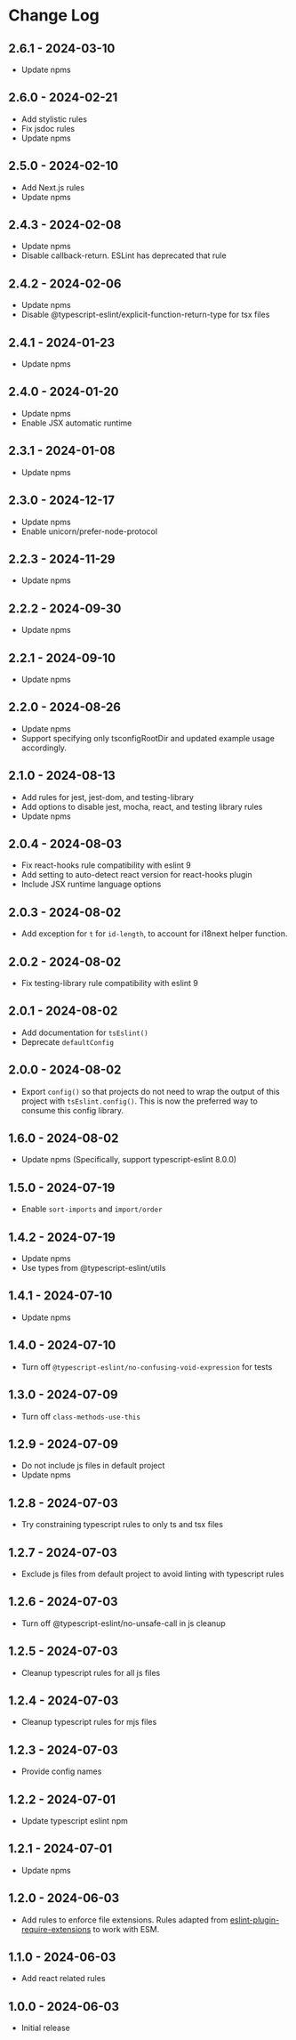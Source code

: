 # Change Log

## 2.6.1 - 2024-03-10

- Update npms

## 2.6.0 - 2024-02-21

- Add stylistic rules
- Fix jsdoc rules
- Update npms

## 2.5.0 - 2024-02-10

- Add Next.js rules
- Update npms

## 2.4.3 - 2024-02-08

- Update npms
- Disable callback-return. ESLint has deprecated that rule

## 2.4.2 - 2024-02-06

- Update npms
- Disable @typescript-eslint/explicit-function-return-type for tsx files

## 2.4.1 - 2024-01-23

- Update npms

## 2.4.0 - 2024-01-20

- Update npms
- Enable JSX automatic runtime

## 2.3.1 - 2024-01-08

- Update npms

## 2.3.0 - 2024-12-17

- Update npms
- Enable unicorn/prefer-node-protocol

## 2.2.3 - 2024-11-29

- Update npms

## 2.2.2 - 2024-09-30

- Update npms

## 2.2.1 - 2024-09-10

- Update npms

## 2.2.0 - 2024-08-26

- Update npms
- Support specifying only tsconfigRootDir and updated example usage accordingly.

## 2.1.0 - 2024-08-13

- Add rules for jest, jest-dom, and testing-library
- Add options to disable jest, mocha, react, and testing library rules
- Update npms

## 2.0.4 - 2024-08-03

- Fix react-hooks rule compatibility with eslint 9
- Add setting to auto-detect react version for react-hooks plugin
- Include JSX runtime language options

## 2.0.3 - 2024-08-02

- Add exception for `t` for `id-length`, to account for i18next helper function.

## 2.0.2 - 2024-08-02

- Fix testing-library rule compatibility with eslint 9

## 2.0.1 - 2024-08-02

- Add documentation for `tsEslint()`
- Deprecate `defaultConfig`

## 2.0.0 - 2024-08-02

- Export `config()` so that projects do not need to wrap the output of this project with `tsEslint.config()`. This is now the preferred way to consume this config library.

## 1.6.0 - 2024-08-02

- Update npms (Specifically, support typescript-eslint 8.0.0)

## 1.5.0 - 2024-07-19

- Enable `sort-imports` and `import/order`

## 1.4.2 - 2024-07-19

- Update npms
- Use types from @typescript-eslint/utils

## 1.4.1 - 2024-07-10

- Update npms

## 1.4.0 - 2024-07-10

- Turn off `@typescript-eslint/no-confusing-void-expression` for tests

## 1.3.0 - 2024-07-09

- Turn off `class-methods-use-this`

## 1.2.9 - 2024-07-09

- Do not include js files in default project
- Update npms

## 1.2.8 - 2024-07-03

- Try constraining typescript rules to only ts and tsx files

## 1.2.7 - 2024-07-03

- Exclude js files from default project to avoid linting with typescript rules

## 1.2.6 - 2024-07-03

- Turn off @typescript-eslint/no-unsafe-call in js cleanup

## 1.2.5 - 2024-07-03

- Cleanup typescript rules for all js files

## 1.2.4 - 2024-07-03

- Cleanup typescript rules for mjs files

## 1.2.3 - 2024-07-03

- Provide config names

## 1.2.2 - 2024-07-01

- Update typescript eslint npm

## 1.2.1 - 2024-07-01

- Update npms

## 1.2.0 - 2024-06-03

- Add rules to enforce file extensions. Rules adapted from [eslint-plugin-require-extensions](https://github.com/solana-labs/eslint-plugin-require-extensions) to work with ESM.

## 1.1.0 - 2024-06-03

- Add react related rules

## 1.0.0 - 2024-06-03

- Initial release
